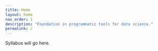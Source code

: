 ```yaml
---
title: Home
layout: home
nav_order: 1
description: "Foundation in programmatic tools for data science."
permalink: /
---
```


Syllabus will go here.

